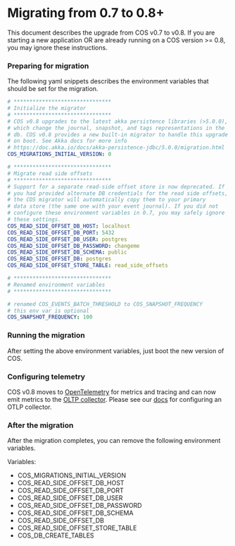 # Migrating from 0.7 to 0.8+

This document describes the upgrade from COS v0.7 to v0.8. If you are starting a new application OR are already running
on a COS version >= 0.8, you may ignore these instructions.

### Preparing for migration

The following yaml snippets describes the environment variables that should be set for the migration.

```yaml
# *******************************
# Initialize the migrator
# *******************************
# COS v0.8 upgrades to the latest akka persistence libraries (>5.0.0),
# which change the journal, snapshot, and tags representations in the
# db. COS v0.8 provides a new built-in migrator to handle this upgrade
# on boot. See Akka docs for more info
# https://doc.akka.io/docs/akka-persistence-jdbc/5.0.0/migration.html
COS_MIGRATIONS_INITIAL_VERSION: 0

# *******************************
# Migrate read side offsets
# *******************************
# Support for a separate read-side offset store is now deprecated. If
# you had provided alternate DB credentials for the read side offsets,
# the COS migrator will automatically copy them to your primary
# data store (the same one with your event journal). If you did not
# configure these environment variables in 0.7, you may safely ignore
# these settings.
COS_READ_SIDE_OFFSET_DB_HOST: localhost
COS_READ_SIDE_OFFSET_DB_PORT: 5432
COS_READ_SIDE_OFFSET_DB_USER: postgres
COS_READ_SIDE_OFFSET_DB_PASSWORD: changeme
COS_READ_SIDE_OFFSET_DB_SCHEMA: public
COS_READ_SIDE_OFFSET_DB: postgres
COS_READ_SIDE_OFFSET_STORE_TABLE: read_side_offsets

# *******************************
# Renamed environment variables
# *******************************

# renamed COS_EVENTS_BATCH_THRESHOLD to COS_SNAPSHOT_FREQUENCY
# this env var is optional
COS_SNAPSHOT_FREQUENCY: 100
```

### Running the migration

After setting the above environment variables, just boot the new version of COS.

### Configuring telemetry

COS v0.8 moves to [OpenTelemetry](https://opentelemetry.io/) for metrics and tracing and can now emit metrics to
the [OLTP collector](https://github.com/open-telemetry/opentelemetry-collector/blob/main/exporter/README.md). Please see
our [docs](https://github.com/namely/chief-of-state/blob/master/docs/configuration.md#telemetry-configuration) for
configuring an OTLP collector.

### After the migration

After the migration completes, you can remove the following environment variables.

Variables:

- COS_MIGRATIONS_INITIAL_VERSION
- COS_READ_SIDE_OFFSET_DB_HOST
- COS_READ_SIDE_OFFSET_DB_PORT
- COS_READ_SIDE_OFFSET_DB_USER
- COS_READ_SIDE_OFFSET_DB_PASSWORD
- COS_READ_SIDE_OFFSET_DB_SCHEMA
- COS_READ_SIDE_OFFSET_DB
- COS_READ_SIDE_OFFSET_STORE_TABLE
- COS_DB_CREATE_TABLES
